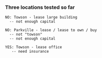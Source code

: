 ### Three locations tested so far
```
NO: Towson - lease large building
  -- not enough capital
  
NO: Parkville - lease / lease to own / buy
  -- not "towson"
  -- not enough capital
  
YES: Towson - lease office
   -- need insurance
```
